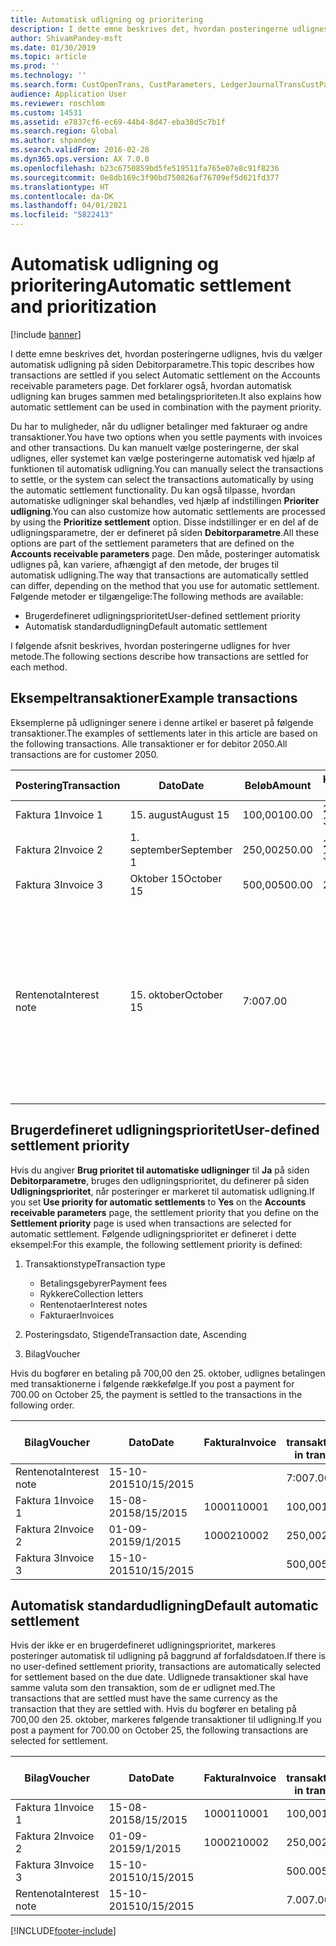 ```yaml
---
title: Automatisk udligning og prioritering
description: I dette emne beskrives det, hvordan posteringerne udlignes, hvis du vælger automatisk udligning på siden Debitorparametre. Det forklarer også, hvordan automatisk udligning kan bruges sammen med betalingsprioriteten.
author: ShivamPandey-msft
ms.date: 01/30/2019
ms.topic: article
ms.prod: ''
ms.technology: ''
ms.search.form: CustOpenTrans, CustParameters, LedgerJournalTransCustPaym
audience: Application User
ms.reviewer: roschlom
ms.custom: 14531
ms.assetid: e7837cf6-ec69-44b4-8d47-eba38d5c7b1f
ms.search.region: Global
ms.author: shpandey
ms.search.validFrom: 2016-02-28
ms.dyn365.ops.version: AX 7.0.0
ms.openlocfilehash: b23c6750859bd5fe519511fa765e07e8c91f8236
ms.sourcegitcommit: 0e8db169c3f90bd750826af76709ef5d621fd377
ms.translationtype: HT
ms.contentlocale: da-DK
ms.lasthandoff: 04/01/2021
ms.locfileid: "5822413"
---
```

# <a name="automatic-settlement-and-prioritization"></a><span data-ttu-id="89ec2-104">Automatisk udligning og prioritering</span><span class="sxs-lookup"><span data-stu-id="89ec2-104">Automatic settlement and prioritization</span></span>

[!include [banner](../includes/banner.md)]

<span data-ttu-id="89ec2-105">I dette emne beskrives det, hvordan posteringerne udlignes, hvis du vælger automatisk udligning på siden Debitorparametre.</span><span class="sxs-lookup"><span data-stu-id="89ec2-105">This topic describes how transactions are settled if you select Automatic settlement on the Accounts receivable parameters page.</span></span> <span data-ttu-id="89ec2-106">Det forklarer også, hvordan automatisk udligning kan bruges sammen med betalingsprioriteten.</span><span class="sxs-lookup"><span data-stu-id="89ec2-106">It also explains how automatic settlement can be used in combination with the payment priority.</span></span>

<span data-ttu-id="89ec2-107">Du har to muligheder, når du udligner betalinger med fakturaer og andre transaktioner.</span><span class="sxs-lookup"><span data-stu-id="89ec2-107">You have two options when you settle payments with invoices and other transactions.</span></span> <span data-ttu-id="89ec2-108">Du kan manuelt vælge posteringerne, der skal udlignes, eller systemet kan vælge posteringerne automatisk ved hjælp af funktionen til automatisk udligning.</span><span class="sxs-lookup"><span data-stu-id="89ec2-108">You can manually select the transactions to settle, or the system can select the transactions automatically by using the automatic settlement functionality.</span></span> <span data-ttu-id="89ec2-109">Du kan også tilpasse, hvordan automatiske udligninger skal behandles, ved hjælp af indstillingen **Prioriter udligning**.</span><span class="sxs-lookup"><span data-stu-id="89ec2-109">You can also customize how automatic settlements are processed by using the **Prioritize settlement** option.</span></span> <span data-ttu-id="89ec2-110">Disse indstillinger er en del af de udligningsparametre, der er defineret på siden **Debitorparametre**.</span><span class="sxs-lookup"><span data-stu-id="89ec2-110">All these options are part of the settlement parameters that are defined on the **Accounts receivable parameters** page.</span></span> <span data-ttu-id="89ec2-111">Den måde, posteringer automatisk udlignes på, kan variere, afhængigt af den metode, der bruges til automatisk udligning.</span><span class="sxs-lookup"><span data-stu-id="89ec2-111">The way that transactions are automatically settled can differ, depending on the method that you use for automatic settlement.</span></span> <span data-ttu-id="89ec2-112">Følgende metoder er tilgængelige:</span><span class="sxs-lookup"><span data-stu-id="89ec2-112">The following methods are available:</span></span>

-   <span data-ttu-id="89ec2-113">Brugerdefineret udligningsprioritet</span><span class="sxs-lookup"><span data-stu-id="89ec2-113">User-defined settlement priority</span></span>
-   <span data-ttu-id="89ec2-114">Automatisk standardudligning</span><span class="sxs-lookup"><span data-stu-id="89ec2-114">Default automatic settlement</span></span>

<span data-ttu-id="89ec2-115">I følgende afsnit beskrives, hvordan posteringerne udlignes for hver metode.</span><span class="sxs-lookup"><span data-stu-id="89ec2-115">The following sections describe how transactions are settled for each method.</span></span>

## <a name="example-transactions"></a><span data-ttu-id="89ec2-116">Eksempeltransaktioner</span><span class="sxs-lookup"><span data-stu-id="89ec2-116">Example transactions</span></span>
<span data-ttu-id="89ec2-117">Eksemplerne på udligninger senere i denne artikel er baseret på følgende transaktioner.</span><span class="sxs-lookup"><span data-stu-id="89ec2-117">The examples of settlements later in this article are based on the following transactions.</span></span> <span data-ttu-id="89ec2-118">Alle transaktioner er for debitor 2050.</span><span class="sxs-lookup"><span data-stu-id="89ec2-118">All transactions are for customer 2050.</span></span>

| <span data-ttu-id="89ec2-119">Postering</span><span class="sxs-lookup"><span data-stu-id="89ec2-119">Transaction</span></span>   | <span data-ttu-id="89ec2-120">Dato</span><span class="sxs-lookup"><span data-stu-id="89ec2-120">Date</span></span>        | <span data-ttu-id="89ec2-121">Beløb</span><span class="sxs-lookup"><span data-stu-id="89ec2-121">Amount</span></span> | <span data-ttu-id="89ec2-122">Kasserabatbetingelser.</span><span class="sxs-lookup"><span data-stu-id="89ec2-122">Cash discount terms</span></span> | <span data-ttu-id="89ec2-123">Kasserabatdato</span><span class="sxs-lookup"><span data-stu-id="89ec2-123">Cash discount date</span></span> | <span data-ttu-id="89ec2-124">Bemærkninger</span><span class="sxs-lookup"><span data-stu-id="89ec2-124">Comments</span></span>                                                                                                                                                                                      |
|---------------|-------------|--------|---------------------|--------------------|-----------------------------------------------------------------------------------------------------------------------------------------------------------------------------------------------|
| <span data-ttu-id="89ec2-125">Faktura 1</span><span class="sxs-lookup"><span data-stu-id="89ec2-125">Invoice 1</span></span>     | <span data-ttu-id="89ec2-126">15. august</span><span class="sxs-lookup"><span data-stu-id="89ec2-126">August 15</span></span>   | <span data-ttu-id="89ec2-127">100,00</span><span class="sxs-lookup"><span data-stu-id="89ec2-127">100.00</span></span> | <span data-ttu-id="89ec2-128">2%14, Netto 30</span><span class="sxs-lookup"><span data-stu-id="89ec2-128">2%14, Net 30</span></span>        | <span data-ttu-id="89ec2-129">29. august</span><span class="sxs-lookup"><span data-stu-id="89ec2-129">August 29</span></span>          |                                                                                                                                                                                               |
| <span data-ttu-id="89ec2-130">Faktura 2</span><span class="sxs-lookup"><span data-stu-id="89ec2-130">Invoice 2</span></span>     | <span data-ttu-id="89ec2-131">1. september</span><span class="sxs-lookup"><span data-stu-id="89ec2-131">September 1</span></span> | <span data-ttu-id="89ec2-132">250,00</span><span class="sxs-lookup"><span data-stu-id="89ec2-132">250.00</span></span> | <span data-ttu-id="89ec2-133">2%14, Netto 30</span><span class="sxs-lookup"><span data-stu-id="89ec2-133">2%14, Net 30</span></span>        | <span data-ttu-id="89ec2-134">15. september</span><span class="sxs-lookup"><span data-stu-id="89ec2-134">September 15</span></span>       |                                                                                                                                                                                               |
| <span data-ttu-id="89ec2-135">Faktura 3</span><span class="sxs-lookup"><span data-stu-id="89ec2-135">Invoice 3</span></span>     | <span data-ttu-id="89ec2-136">Oktober 15</span><span class="sxs-lookup"><span data-stu-id="89ec2-136">October 15</span></span>  | <span data-ttu-id="89ec2-137">500,00</span><span class="sxs-lookup"><span data-stu-id="89ec2-137">500.00</span></span> | <span data-ttu-id="89ec2-138">2% 14/Net 30</span><span class="sxs-lookup"><span data-stu-id="89ec2-138">2% 14/Net 30</span></span>        | <span data-ttu-id="89ec2-139">29. oktober</span><span class="sxs-lookup"><span data-stu-id="89ec2-139">October 29</span></span>         |                                                                                                                                                                                               |
| <span data-ttu-id="89ec2-140">Rentenota</span><span class="sxs-lookup"><span data-stu-id="89ec2-140">Interest note</span></span> | <span data-ttu-id="89ec2-141">15. oktober</span><span class="sxs-lookup"><span data-stu-id="89ec2-141">October 15</span></span>  | <span data-ttu-id="89ec2-142">7:00</span><span class="sxs-lookup"><span data-stu-id="89ec2-142">7.00</span></span>   |                     |                    | <span data-ttu-id="89ec2-143">Denne rentenota er for faktura 1 og 2.</span><span class="sxs-lookup"><span data-stu-id="89ec2-143">This interest note is for invoice 1 and invoice 2.</span></span> <span data-ttu-id="89ec2-144">Beløbet beregnes som 2 procent renter på beløb, der er forfaldet for mindst 30 dage siden.</span><span class="sxs-lookup"><span data-stu-id="89ec2-144">The amount is calculated as 2-percent interest on amounts that are 30 or more days past due.</span></span> <span data-ttu-id="89ec2-145">F.eks. 0,02 × (100,00 + 250,00) = 7,00.</span><span class="sxs-lookup"><span data-stu-id="89ec2-145">For example, 0.02 × (100.00 + 250.00) = 7.00.</span></span> |

## <a name="user-defined-settlement-priority"></a><span data-ttu-id="89ec2-146">Brugerdefineret udligningsprioritet</span><span class="sxs-lookup"><span data-stu-id="89ec2-146">User-defined settlement priority</span></span>
<span data-ttu-id="89ec2-147">Hvis du angiver **Brug prioritet til automatiske udligninger** til **Ja** på siden **Debitorparametre**, bruges den udligningsprioritet, du definerer på siden **Udligningsprioritet**, når posteringer er markeret til automatisk udligning.</span><span class="sxs-lookup"><span data-stu-id="89ec2-147">If you set **Use priority for automatic settlements** to **Yes** on the **Accounts receivable parameters** page, the settlement priority that you define on the **Settlement priority** page is used when transactions are selected for automatic settlement.</span></span> <span data-ttu-id="89ec2-148">Følgende udligningsprioritet er defineret i dette eksempel:</span><span class="sxs-lookup"><span data-stu-id="89ec2-148">For this example, the following settlement priority is defined:</span></span>

1.  <span data-ttu-id="89ec2-149">Transaktionstype</span><span class="sxs-lookup"><span data-stu-id="89ec2-149">Transaction type</span></span>
    -   <span data-ttu-id="89ec2-150">Betalingsgebyrer</span><span class="sxs-lookup"><span data-stu-id="89ec2-150">Payment fees</span></span>
    -   <span data-ttu-id="89ec2-151">Rykkere</span><span class="sxs-lookup"><span data-stu-id="89ec2-151">Collection letters</span></span>
    -   <span data-ttu-id="89ec2-152">Rentenotaer</span><span class="sxs-lookup"><span data-stu-id="89ec2-152">Interest notes</span></span>
    -   <span data-ttu-id="89ec2-153">Fakturaer</span><span class="sxs-lookup"><span data-stu-id="89ec2-153">Invoices</span></span>

2.  <span data-ttu-id="89ec2-154">Posteringsdato, Stigende</span><span class="sxs-lookup"><span data-stu-id="89ec2-154">Transaction date, Ascending</span></span>
3.  <span data-ttu-id="89ec2-155">Bilag</span><span class="sxs-lookup"><span data-stu-id="89ec2-155">Voucher</span></span>

<span data-ttu-id="89ec2-156">Hvis du bogfører en betaling på 700,00 den 25. oktober, udlignes betalingen med transaktionerne i følgende rækkefølge.</span><span class="sxs-lookup"><span data-stu-id="89ec2-156">If you post a payment for 700.00 on October 25, the payment is settled to the transactions in the following order.</span></span>

| <span data-ttu-id="89ec2-157">Bilag</span><span class="sxs-lookup"><span data-stu-id="89ec2-157">Voucher</span></span>       | <span data-ttu-id="89ec2-158">Dato</span><span class="sxs-lookup"><span data-stu-id="89ec2-158">Date</span></span>       | <span data-ttu-id="89ec2-159">Faktura</span><span class="sxs-lookup"><span data-stu-id="89ec2-159">Invoice</span></span> | <span data-ttu-id="89ec2-160">Beløb i transaktionsvaluta</span><span class="sxs-lookup"><span data-stu-id="89ec2-160">Amount in transaction currency</span></span> | <span data-ttu-id="89ec2-161">Beløb, der skal udlignes</span><span class="sxs-lookup"><span data-stu-id="89ec2-161">Amount to settle</span></span> | <span data-ttu-id="89ec2-162">Saldo</span><span class="sxs-lookup"><span data-stu-id="89ec2-162">Balance</span></span> | <span data-ttu-id="89ec2-163">Valuta</span><span class="sxs-lookup"><span data-stu-id="89ec2-163">Currency</span></span> |
|---------------|------------|---------|--------------------------------|------------------|---------|----------|
| <span data-ttu-id="89ec2-164">Rentenota</span><span class="sxs-lookup"><span data-stu-id="89ec2-164">Interest note</span></span> | <span data-ttu-id="89ec2-165">15-10-2015</span><span class="sxs-lookup"><span data-stu-id="89ec2-165">10/15/2015</span></span> |         | <span data-ttu-id="89ec2-166">7:00</span><span class="sxs-lookup"><span data-stu-id="89ec2-166">7.00</span></span>                           | <span data-ttu-id="89ec2-167">7:00</span><span class="sxs-lookup"><span data-stu-id="89ec2-167">7.00</span></span>             | <span data-ttu-id="89ec2-168">0,00</span><span class="sxs-lookup"><span data-stu-id="89ec2-168">0.00</span></span>    | <span data-ttu-id="89ec2-169">USD</span><span class="sxs-lookup"><span data-stu-id="89ec2-169">USD</span></span>      |
| <span data-ttu-id="89ec2-170">Faktura 1</span><span class="sxs-lookup"><span data-stu-id="89ec2-170">Invoice 1</span></span>     | <span data-ttu-id="89ec2-171">15-08-2015</span><span class="sxs-lookup"><span data-stu-id="89ec2-171">8/15/2015</span></span>  | <span data-ttu-id="89ec2-172">10001</span><span class="sxs-lookup"><span data-stu-id="89ec2-172">10001</span></span>   | <span data-ttu-id="89ec2-173">100,00</span><span class="sxs-lookup"><span data-stu-id="89ec2-173">100.00</span></span>                         | <span data-ttu-id="89ec2-174">100,00</span><span class="sxs-lookup"><span data-stu-id="89ec2-174">100.00</span></span>           | <span data-ttu-id="89ec2-175">0,00</span><span class="sxs-lookup"><span data-stu-id="89ec2-175">0.00</span></span>    | <span data-ttu-id="89ec2-176">USD</span><span class="sxs-lookup"><span data-stu-id="89ec2-176">USD</span></span>      |
| <span data-ttu-id="89ec2-177">Faktura 2</span><span class="sxs-lookup"><span data-stu-id="89ec2-177">Invoice 2</span></span>     | <span data-ttu-id="89ec2-178">01-09-2015</span><span class="sxs-lookup"><span data-stu-id="89ec2-178">9/1/2015</span></span>   | <span data-ttu-id="89ec2-179">10002</span><span class="sxs-lookup"><span data-stu-id="89ec2-179">10002</span></span>   | <span data-ttu-id="89ec2-180">250,00</span><span class="sxs-lookup"><span data-stu-id="89ec2-180">250.00</span></span>                         | <span data-ttu-id="89ec2-181">250,00</span><span class="sxs-lookup"><span data-stu-id="89ec2-181">250.00</span></span>           | <span data-ttu-id="89ec2-182">0,00</span><span class="sxs-lookup"><span data-stu-id="89ec2-182">0.00</span></span>    | <span data-ttu-id="89ec2-183">USD</span><span class="sxs-lookup"><span data-stu-id="89ec2-183">USD</span></span>      |
| <span data-ttu-id="89ec2-184">Faktura 3</span><span class="sxs-lookup"><span data-stu-id="89ec2-184">Invoice 3</span></span>     | <span data-ttu-id="89ec2-185">15-10-2015</span><span class="sxs-lookup"><span data-stu-id="89ec2-185">10/15/2015</span></span> |         | <span data-ttu-id="89ec2-186">500,00</span><span class="sxs-lookup"><span data-stu-id="89ec2-186">500.00</span></span>                         | <span data-ttu-id="89ec2-187">343,00</span><span class="sxs-lookup"><span data-stu-id="89ec2-187">343.00</span></span>           | <span data-ttu-id="89ec2-188">157,00</span><span class="sxs-lookup"><span data-stu-id="89ec2-188">157.00</span></span>  | <span data-ttu-id="89ec2-189">USD</span><span class="sxs-lookup"><span data-stu-id="89ec2-189">USD</span></span>      |

## <a name="default-automatic-settlement"></a><span data-ttu-id="89ec2-190">Automatisk standardudligning</span><span class="sxs-lookup"><span data-stu-id="89ec2-190">Default automatic settlement</span></span>
<span data-ttu-id="89ec2-191">Hvis der ikke er en brugerdefineret udligningsprioritet, markeres posteringer automatisk til udligning på baggrund af forfaldsdatoen.</span><span class="sxs-lookup"><span data-stu-id="89ec2-191">If there is no user-defined settlement priority, transactions are automatically selected for settlement based on the due date.</span></span> <span data-ttu-id="89ec2-192">Udlignede transaktioner skal have samme valuta som den transaktion, som de er udlignet med.</span><span class="sxs-lookup"><span data-stu-id="89ec2-192">The transactions that are settled must have the same currency as the transaction that they are settled with.</span></span> <span data-ttu-id="89ec2-193">Hvis du bogfører en betaling på 700,00 den 25. oktober, markeres følgende transaktioner til udligning.</span><span class="sxs-lookup"><span data-stu-id="89ec2-193">If you post a payment for 700.00 on October 25, the following transactions are selected for settlement.</span></span>

| <span data-ttu-id="89ec2-194">Bilag</span><span class="sxs-lookup"><span data-stu-id="89ec2-194">Voucher</span></span>       | <span data-ttu-id="89ec2-195">Dato</span><span class="sxs-lookup"><span data-stu-id="89ec2-195">Date</span></span>       | <span data-ttu-id="89ec2-196">Faktura</span><span class="sxs-lookup"><span data-stu-id="89ec2-196">Invoice</span></span> | <span data-ttu-id="89ec2-197">Beløb i transaktionsvaluta</span><span class="sxs-lookup"><span data-stu-id="89ec2-197">Amount in transaction currency</span></span> | <span data-ttu-id="89ec2-198">Beløb, der skal udlignes</span><span class="sxs-lookup"><span data-stu-id="89ec2-198">Amount to settle</span></span> | <span data-ttu-id="89ec2-199">Saldo</span><span class="sxs-lookup"><span data-stu-id="89ec2-199">Balance</span></span> | <span data-ttu-id="89ec2-200">Valuta</span><span class="sxs-lookup"><span data-stu-id="89ec2-200">Currency</span></span> |
|---------------|------------|---------|--------------------------------|------------------|---------|----------|
| <span data-ttu-id="89ec2-201">Faktura 1</span><span class="sxs-lookup"><span data-stu-id="89ec2-201">Invoice 1</span></span>     | <span data-ttu-id="89ec2-202">15-08-2015</span><span class="sxs-lookup"><span data-stu-id="89ec2-202">8/15/2015</span></span>  | <span data-ttu-id="89ec2-203">10001</span><span class="sxs-lookup"><span data-stu-id="89ec2-203">10001</span></span>   | <span data-ttu-id="89ec2-204">100,00</span><span class="sxs-lookup"><span data-stu-id="89ec2-204">100.00</span></span>                         | <span data-ttu-id="89ec2-205">100,00</span><span class="sxs-lookup"><span data-stu-id="89ec2-205">100.00</span></span>           | <span data-ttu-id="89ec2-206">0,00</span><span class="sxs-lookup"><span data-stu-id="89ec2-206">0.00</span></span>    | <span data-ttu-id="89ec2-207">USD</span><span class="sxs-lookup"><span data-stu-id="89ec2-207">USD</span></span>      |
| <span data-ttu-id="89ec2-208">Faktura 2</span><span class="sxs-lookup"><span data-stu-id="89ec2-208">Invoice 2</span></span>     | <span data-ttu-id="89ec2-209">01-09-2015</span><span class="sxs-lookup"><span data-stu-id="89ec2-209">9/1/2015</span></span>   | <span data-ttu-id="89ec2-210">10002</span><span class="sxs-lookup"><span data-stu-id="89ec2-210">10002</span></span>   | <span data-ttu-id="89ec2-211">250,00</span><span class="sxs-lookup"><span data-stu-id="89ec2-211">250.00</span></span>                         | <span data-ttu-id="89ec2-212">250,00</span><span class="sxs-lookup"><span data-stu-id="89ec2-212">250.00</span></span>           | <span data-ttu-id="89ec2-213">0,00</span><span class="sxs-lookup"><span data-stu-id="89ec2-213">0.00</span></span>    | <span data-ttu-id="89ec2-214">USD</span><span class="sxs-lookup"><span data-stu-id="89ec2-214">USD</span></span>      |
| <span data-ttu-id="89ec2-215">Faktura 3</span><span class="sxs-lookup"><span data-stu-id="89ec2-215">Invoice 3</span></span>     | <span data-ttu-id="89ec2-216">15-10-2015</span><span class="sxs-lookup"><span data-stu-id="89ec2-216">10/15/2015</span></span> |         | <span data-ttu-id="89ec2-217">500.00</span><span class="sxs-lookup"><span data-stu-id="89ec2-217">500.00</span></span>                         | <span data-ttu-id="89ec2-218">350.00</span><span class="sxs-lookup"><span data-stu-id="89ec2-218">350.00</span></span>           | <span data-ttu-id="89ec2-219">150.00</span><span class="sxs-lookup"><span data-stu-id="89ec2-219">150.00</span></span>  | <span data-ttu-id="89ec2-220">USD</span><span class="sxs-lookup"><span data-stu-id="89ec2-220">USD</span></span>      |
| <span data-ttu-id="89ec2-221">Rentenota</span><span class="sxs-lookup"><span data-stu-id="89ec2-221">Interest note</span></span> | <span data-ttu-id="89ec2-222">15-10-2015</span><span class="sxs-lookup"><span data-stu-id="89ec2-222">10/15/2015</span></span> |         | <span data-ttu-id="89ec2-223">7.00</span><span class="sxs-lookup"><span data-stu-id="89ec2-223">7.00</span></span>                           | <span data-ttu-id="89ec2-224">0,00</span><span class="sxs-lookup"><span data-stu-id="89ec2-224">0.00</span></span>             | <span data-ttu-id="89ec2-225">7.00</span><span class="sxs-lookup"><span data-stu-id="89ec2-225">7.00</span></span>    | <span data-ttu-id="89ec2-226">USD</span><span class="sxs-lookup"><span data-stu-id="89ec2-226">USD</span></span>      |







[!INCLUDE[footer-include](../../includes/footer-banner.md)]